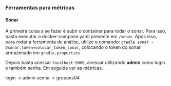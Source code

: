 ### Ferramentas para métricas

#### Sonar
A primeira coisa a se fazer é subir o container para rodar o sonar. Para isso, basta executar o docker-compose.yaml presente em
`/sonar`.
Após isso, para rodar a ferramenta de análise, utilize o comando: ```gradle sonar -Dsonar.token=colocar_token_sonar```, colocando o 
token do sonar armazenado em `gradle.properties`

Depois basta acessar `localhost:9000`, acessar utilizando **admin** como login e também senha. Em seguida ver as métricas.

login -> admin
senha -> grupoes04